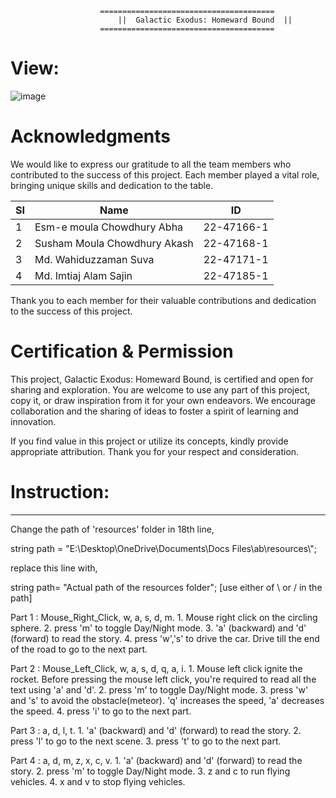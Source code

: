 						=======================================
	        				||  Galactic Exodus: Homeward Bound  ||
						=======================================

# View:
![image](https://github.com/Imtiaj-Sajin/opengl-galactic-exodus/assets/100506477/73ea2226-4ee8-412b-af83-91749ca8e6d4)


# Acknowledgments

We would like to express our gratitude to all the team members who contributed to the success of this project. Each member played a vital role, bringing unique skills and dedication to the table.

| SI | Name                           | ID           |
|----|--------------------------------|--------------|
| 1  | Esm-e moula Chowdhury Abha    | 22-47166-1   |
| 2  | Susham Moula Chowdhury Akash  | 22-47168-1   |
| 3  | Md. Wahiduzzaman Suva         | 22-47171-1   |
| 4  | Md. Imtiaj Alam Sajin         | 22-47185-1   |


Thank you to each member for their valuable contributions and dedication to the success of this project.


# Certification & Permission

This project, Galactic Exodus: Homeward Bound, is certified and open for sharing and exploration. You are welcome to use any part of this project, copy it, or draw inspiration from it for your own endeavors. We encourage collaboration and the sharing of ideas to foster a spirit of learning and innovation.

If you find value in this project or utilize its concepts, kindly provide appropriate attribution. Thank you for your respect and consideration.











# Instruction:
_____________________________________________________________________________________________________________________________________________

Change the path of 'resources' folder in 18th line,

string path = "E:\\Desktop\\OneDrive\\Documents\\Docs Files\\ab\\resources\\";

replace this line with,

string path= "Actual path of the resources folder";                           [use either of \\ or / in the path]


Part 1 : Mouse_Right_Click, w, a, s, d, m.
	1. Mouse right click on the circling sphere. 
	2. press 'm' to toggle Day/Night mode.
	3. 'a' (backward) and 'd' (forward) to read the story.
	4. press 'w','s' to drive the car. Drive till the end of the road to go to the next part.

Part 2 : Mouse_Left_Click, w, a, s, d, q, a, i.
	1. Mouse left click ignite the rocket. Before pressing the mouse left click, you're required to read all the text using 'a' and 'd'. 
	2. press 'm' to toggle Day/Night mode.
	3. press 'w' and 's' to avoid the obstacle(meteor). 'q' increases the speed, 'a' decreases the speed.
	4. press 'i' to go to the next part.

Part 3 : a, d, l, t.
	1. 'a' (backward) and 'd' (forward) to read the story.
	2. press 'l' to go to the next scene.
	3. press 't' to go to the next part.

Part 4 : a, d, m, z, x, c, v.
	1. 'a' (backward) and 'd' (forward) to read the story.
	2. press 'm' to toggle Day/Night mode.
	3. z and c to run flying vehicles.
	4. x and v to stop flying vehicles.
